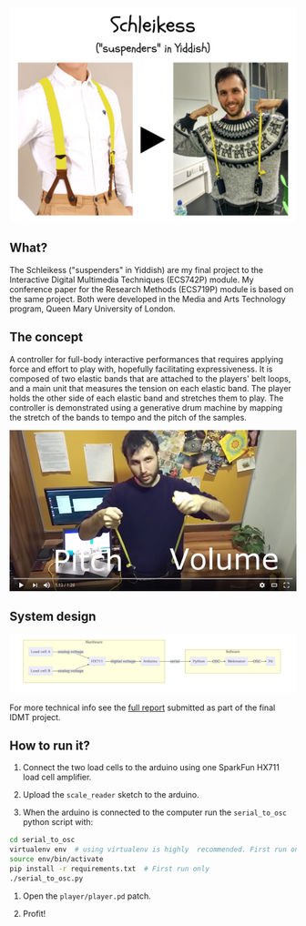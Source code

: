 ![](report/media/slide.png)

## What?

The Schleikess ("suspenders" in Yiddish) are my final project to the Interactive Digital Multimedia Techniques (ECS742P) module. My conference paper for the Research Methods (ECS719P) module is based on the same project. Both were developed in the Media and Arts Technology program, Queen Mary University of London.

## The concept

A controller for full-body interactive performances that requires applying force and effort to play with, hopefully facilitating expressiveness.
It is composed of two elastic bands that are attached to the players' belt loops, and a main unit that measures the tension on each elastic band.
The player holds the other side of each elastic band and stretches them to play.
The controller is demonstrated using a generative drum machine by mapping the stretch of the bands to tempo and the pitch of the samples.

[![](report/media/youtube-cover.png)](https://www.youtube.com/watch?v=_BUf_VLCIWQ)

## System design

![Schematic diagram of the system design.](report/media/diagram.png)

For more technical info see the [full report](http://public.tomgurion.me/schleikess-report.pdf) submitted as part of the final IDMT project.

## How to run it?

1. Connect the two load cells to the arduino using one SparkFun HX711 load cell amplifier.

1. Upload the `scale_reader` sketch to the arduino.

1. When the arduino is connected to the computer run the `serial_to_osc` python script with:

  ```bash
  cd serial_to_osc
  virtualenv env  # using virtualenv is highly  recommended. First run only
  source env/bin/activate
  pip install -r requirements.txt  # First run only
  ./serial_to_osc.py
  ```

1. Open the `player/player.pd` patch.

1. Profit!
